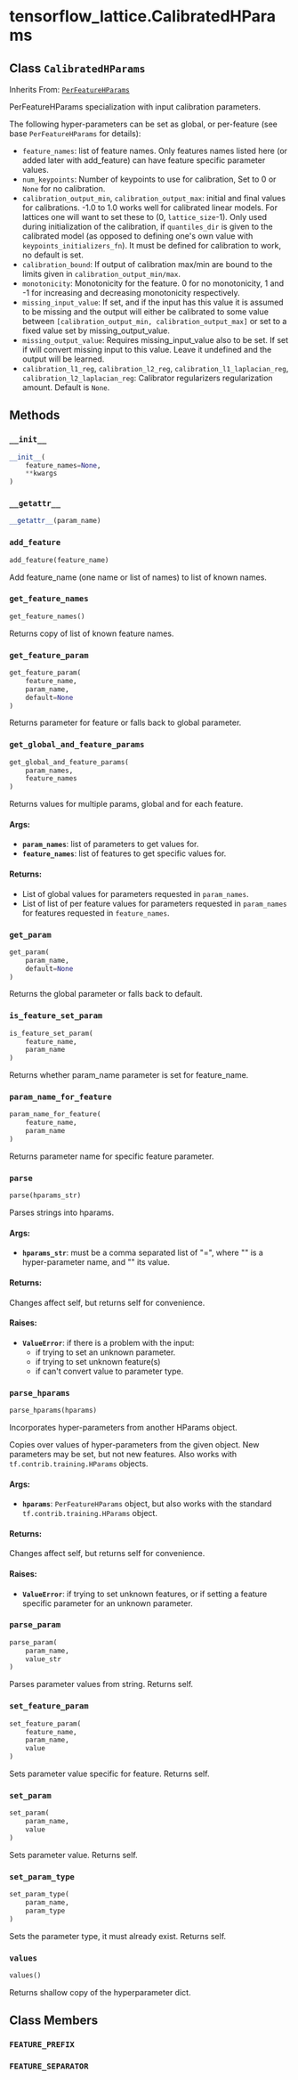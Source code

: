 <div itemscope itemtype="http://developers.google.com/ReferenceObject">
<meta itemprop="name" content="tensorflow_lattice.CalibratedHParams" />
<meta itemprop="property" content="__getattr__"/>
<meta itemprop="property" content="__init__"/>
<meta itemprop="property" content="add_feature"/>
<meta itemprop="property" content="get_feature_names"/>
<meta itemprop="property" content="get_feature_param"/>
<meta itemprop="property" content="get_global_and_feature_params"/>
<meta itemprop="property" content="get_param"/>
<meta itemprop="property" content="is_feature_set_param"/>
<meta itemprop="property" content="param_name_for_feature"/>
<meta itemprop="property" content="parse"/>
<meta itemprop="property" content="parse_hparams"/>
<meta itemprop="property" content="parse_param"/>
<meta itemprop="property" content="set_feature_param"/>
<meta itemprop="property" content="set_param"/>
<meta itemprop="property" content="set_param_type"/>
<meta itemprop="property" content="values"/>
<meta itemprop="property" content="FEATURE_PREFIX"/>
<meta itemprop="property" content="FEATURE_SEPARATOR"/>
</div>

# tensorflow_lattice.CalibratedHParams

## Class `CalibratedHParams`

Inherits From: [`PerFeatureHParams`](../tensorflow_lattice/PerFeatureHParams.md)

PerFeatureHParams specialization with input calibration parameters.

The following hyper-parameters can be set as global, or per-feature (see
base `PerFeatureHParams` for details):

  * `feature_names`: list of feature names. Only features names listed here
    (or added later with add_feature) can have feature specific parameter
    values.
  * `num_keypoints`: Number of keypoints to use for calibration, Set to 0 or
    `None` for no calibration.
  * `calibration_output_min`, `calibration_output_max`: initial and final
    values for calibrations. -1.0 to 1.0 works well for calibrated linear
    models. For lattices one will want to set these to (0, `lattice_size`-1).
    Only used during initialization of the calibration, if `quantiles_dir`
    is given to the calibrated model (as opposed to defining one's own value
    with `keypoints_initializers_fn`). It must be defined for calibration to
    work, no default is set.
  * `calibration_bound`: If output of calibration max/min are bound to the
    limits given in `calibration_output_min/max`.
  * `monotonicity`: Monotonicity for the feature. 0 for no monotonicity,
    1 and -1 for increasing and decreasing monotonicity respectively.
  * `missing_input_value`: If set, and if the input has this value it is
  assumed
    to be missing and the output will either be calibrated to some value
    between `[calibration_output_min, calibration_output_max]` or set to a
    fixed value set by missing_output_value.
  * `missing_output_value`: Requires missing_input_value also to be set. If
  set
    if will convert missing input to this value. Leave it undefined and the
    output will be learned.
  * `calibration_l1_reg`, `calibration_l2_reg`,
    `calibration_l1_laplacian_reg`, `calibration_l2_laplacian_reg`: Calibrator
    regularizers regularization amount. Default is `None`.

## Methods

<h3 id="__init__"><code>__init__</code></h3>

``` python
__init__(
    feature_names=None,
    **kwargs
)
```



<h3 id="__getattr__"><code>__getattr__</code></h3>

``` python
__getattr__(param_name)
```



<h3 id="add_feature"><code>add_feature</code></h3>

``` python
add_feature(feature_name)
```

Add feature_name (one name or list of names) to list of known names.

<h3 id="get_feature_names"><code>get_feature_names</code></h3>

``` python
get_feature_names()
```

Returns copy of list of known feature names.

<h3 id="get_feature_param"><code>get_feature_param</code></h3>

``` python
get_feature_param(
    feature_name,
    param_name,
    default=None
)
```

Returns parameter for feature or falls back to global parameter.

<h3 id="get_global_and_feature_params"><code>get_global_and_feature_params</code></h3>

``` python
get_global_and_feature_params(
    param_names,
    feature_names
)
```

Returns values for multiple params, global and for each feature.

#### Args:

* <b>`param_names`</b>: list of parameters to get values for.
* <b>`feature_names`</b>: list of features to get specific values for.


#### Returns:

* List of global values for parameters requested in `param_names`.
* List of list of per feature values for parameters requested in
  `param_names` for features requested in `feature_names`.

<h3 id="get_param"><code>get_param</code></h3>

``` python
get_param(
    param_name,
    default=None
)
```

Returns the global parameter or falls back to default.

<h3 id="is_feature_set_param"><code>is_feature_set_param</code></h3>

``` python
is_feature_set_param(
    feature_name,
    param_name
)
```

Returns whether param_name parameter is set for feature_name.

<h3 id="param_name_for_feature"><code>param_name_for_feature</code></h3>

``` python
param_name_for_feature(
    feature_name,
    param_name
)
```

Returns parameter name for specific feature parameter.

<h3 id="parse"><code>parse</code></h3>

``` python
parse(hparams_str)
```

Parses strings into hparams.

#### Args:

* <b>`hparams_str`</b>: must be a comma separated list of "<key>=<value>",
  where "<key>" is a hyper-parameter name, and "<value>" its value.


#### Returns:

Changes affect self, but returns self for convenience.


#### Raises:

* <b>`ValueError`</b>: if there is a problem with the input:
     * if trying to set an unknown parameter.
     * if trying to set unknown feature(s)
     * if can't convert value to parameter type.

<h3 id="parse_hparams"><code>parse_hparams</code></h3>

``` python
parse_hparams(hparams)
```

Incorporates hyper-parameters from another HParams object.

Copies over values of hyper-parameters from the given object. New parameters
may be set, but not new features. Also works with
`tf.contrib.training.HParams` objects.

#### Args:

* <b>`hparams`</b>: `PerFeatureHParams` object, but also works with the standard
    `tf.contrib.training.HParams` object.


#### Returns:

Changes affect self, but returns self for convenience.


#### Raises:

* <b>`ValueError`</b>: if trying to set unknown features, or if setting a feature
    specific parameter for an unknown parameter.

<h3 id="parse_param"><code>parse_param</code></h3>

``` python
parse_param(
    param_name,
    value_str
)
```

Parses parameter values from string. Returns self.

<h3 id="set_feature_param"><code>set_feature_param</code></h3>

``` python
set_feature_param(
    feature_name,
    param_name,
    value
)
```

Sets parameter value specific for feature. Returns self.

<h3 id="set_param"><code>set_param</code></h3>

``` python
set_param(
    param_name,
    value
)
```

Sets parameter value. Returns self.

<h3 id="set_param_type"><code>set_param_type</code></h3>

``` python
set_param_type(
    param_name,
    param_type
)
```

Sets the parameter type, it must already exist. Returns self.

<h3 id="values"><code>values</code></h3>

``` python
values()
```

Returns shallow copy of the hyperparameter dict.



## Class Members

<h3 id="FEATURE_PREFIX"><code>FEATURE_PREFIX</code></h3>

<h3 id="FEATURE_SEPARATOR"><code>FEATURE_SEPARATOR</code></h3>

